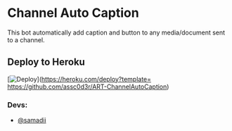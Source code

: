 # Channel Auto Caption 

This bot automatically add caption and button to any media/document sent to a channel.

## Deploy to Heroku

[![Deploy](https://www.herokucdn.com/deploy/button.svg)](https://heroku.com/deploy?template= https://github.com/assc0d3r/ART-ChannelAutoCaption)


### Devs: 
- [@samadii](https://github.com/samadii)
